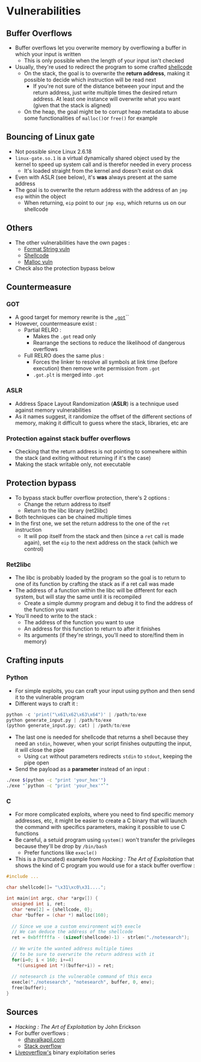 # Vulnerabilities

## Buffer Overflows

* Buffer overflows let you overwrite memory by overflowing a buffer in which your input is written
  * This is only possible when the length of your input isn't checked
* Usually, they're used to redirect the program to some crafted [shellcode](https://zcugni.gitbook.io/notes/binary-exploitation/vulnerabilities/shellcode)
  * On the stack,  the goal is to overwrite the **return address**, making it possible to decide which instruction will be read next
    * If you're not sure of the distance between your input and the return address, just write multiple times the desired return address. At least one instance will overwrite what you want \(given that the stack is aligned\)
  * On the heap, the goal might be to corrupt heap metadata to abuse some functionalities  of `malloc()`or `free()` for example

## Bouncing of Linux gate

* Not possible since Linux 2.6.18
* `linux-gate.so.1` is a virtual dynamically shared object used by the kernel to speed up system call and is therefor needed in every process 
  * It's loaded straight from the kernel and doesn't exist on disk
* Even with ASLR \(see below\), it's **was** always present at the same address
* The goal is to overwrite the return address with the address of an `jmp esp` within the object
  * When returning, `eip` point to our `jmp esp`, which returns us on our shellcode

## Others

* The other vulnerabilities have the own pages :
  * [Format String vuln](https://zcugni.gitbook.io/notes/binary-exploitation/vulnerabilities/format-string-vulnerabilities)
  * [Shellcode](https://zcugni.gitbook.io/notes/binary-exploitation/vulnerabilities/shellcode)
  * [Malloc vuln](https://zcugni.gitbook.io/notes/binary-exploitation/vulnerabilities/malloc-vulnerabilities)
* Check also the protection bypass below

## Countermeasure

### GOT 

* A good target for memory rewrite is the [`.got`](https://zcugni.gitbook.io/notes/binary-exploitation/executable-creation/elf-file-linking#position-independent-code)\`\`
* However, countermeasure exist : 
  * Partial RELRO : 
    * Makes the `.got` read only
    * Rearrange the sections to reduce the likelihood of dangerous overflows
  * Full RELRO does the same plus :
    * Forces the linker to resolve all symbols at link time \(before execution\) then remove write permission from `.got`
    * `.got.plt` is merged into `.got`

### ASLR

* Address Space Layout Randomization \(**ASLR**\) is a technique used against memory vulnerabilities
* As it names suggest, it randomize the offset of the different sections of memory, making it difficult to guess where the stack, libraries, etc are

### Protection against stack buffer overflows

* Checking that the return address is not pointing to somewhere within the stack \(and exiting without returning if it's the case\)
* Making the stack writable only, not executable

## Protection bypass

* To bypass stack buffer overflow protection, there's 2 options : 
  * Change the return address to itself
  * Return to the libc library \(ret2libc\)
* Both techniques can be chained multiple times
* In the first one, we set the return address to the one of the `ret` instruction
  * It will pop itself from the stack and then \(since a `ret` call is made again\), set the `eip` to the next address on the stack \(which we control\)

### Ret2libc

* The libc is probably loaded by the program so the goal is to return to one of its function by crafting the stack as if a ret call was made
* The address of a function within the libc will be different for each system, but will stay the same until it is recompiled
  * Create a simple dummy program and debug it to find the address of the function you want
* You'll need to write to the stack :
  * The address of the function you want to use
  * An address for this function to return to after it finishes
  * Its arguments \(if they're strings,  you'll need to store/find them in memory\)

## Crafting inputs

### Python

* For simple exploits, you can craft your input using python and then send it to the vulnerable program
* Different ways to craft it :

```python
python -c 'print("\x61\x62\x63\x64")' | /path/to/exe
python generate_input.py | /path/to/exe
(python generate_input.py; cat) | /path/to/exe
```

* The last one is needed for shellcode that returns a shell because they need an `stdin`, however, when your script finishes outputting the input, it will close the pipe
  * Using `cat` without parameters redirects `stdin` to `stdout`, keeping the pipe open
* Send the payload as a **parameter** instead of an input :

```bash
./exe $(python -c "print 'your_hex'")
./exe "`python -c "print 'your_hex'"`"
```

### C

* For more complicated exploits, where you need to find specific memory addresses, etc, it might be easier to create a C binary that will launch the command with specifics parameters, making it possible to use C functions
* Be careful, a setuid program using `system()` won't transfer the privileges because they'll be drop by `/bin/bash`
  * Prefer functions like `execle()`
* This is a \(truncated\) example from _Hacking : The Art of Exploitation_ that shows the kind of C program you would use for a stack buffer overflow :

```c
#include ...

char shellcode[]= "\x31\xc0\x31....";

int main(int argc, char *argv[]) {
  unsigned int i, ret;
  char *env[2] = {shellcode, 0};
  char *buffer = (char *) malloc(160);
  
  // Since we use a custom environment with execle
  // We can deduce the address of the shellcode  
  ret = 0xbffffffa - (sizeof(shellcode)-1) - strlen("./notesearch");
  
  // We write the wanted address multiple times
  // to be sure to overwrite the return address with it
  for(i=0; i < 160; i+=4)
    *((unsigned int *)(buffer+i)) = ret;
  
  // notesearch is the vulnerable command of this exca
  execle("./notesearch", "notesearch", buffer, 0, env);
  free(buffer);
}
```

## 

## Sources

* _Hacking : The Art of Exploitation_ by John Erickson
* For buffer overflows :
  * [dhavalkapil.com](https://dhavalkapil.com/blogs/Buffer-Overflow-Exploit/)
  * [Stack overflow](https://security.stackexchange.com/questions/135786/if-the-stack-grows-downwards-how-can-a-buffer-overflow-overwrite-content-above)
* [Liveoverflow's](https://www.youtube.com/watch?v=iyAyN3GFM7A&list=PLhixgUqwRTjxglIswKp9mpkfPNfHkzyeN) binary exploitation series

